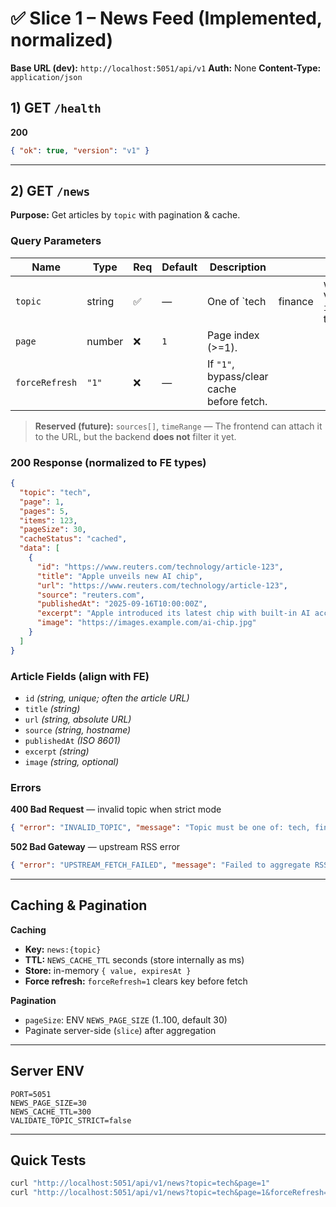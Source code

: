 # ✅ Slice 1 – News Feed (Implemented, normalized)

**Base URL (dev):** `http://localhost:5051/api/v1`
**Auth:** None
**Content-Type:** `application/json`

## 1) GET `/health`

**200**

```json
{ "ok": true, "version": "v1" }
```

---

## 2) GET `/news`

**Purpose:** Get articles by `topic` with pagination & cache.

### Query Parameters

| Name           | Type   | Req | Default | Description                                |         |                                                                                                     |
| -------------- | ------ | --- | ------- | ------------------------------------------ | ------- | --------------------------------------------------------------------------------------------------- |
| `topic`        | string | ✅   | —       | One of `tech                               | finance | world`. If `VALIDATE_TOPIC_STRICT=false`, invalid topics fallback to `tech`; if `true`, return 400. |
| `page`         | number | ❌   | `1`     | Page index (>=1).                          |         |                                                                                                     |
| `forceRefresh` | `"1"`  | ❌   | —       | If `"1"`, bypass/clear cache before fetch. |         |                                                                                                     |

> **Reserved (future):** `sources[]`, `timeRange` — The frontend can attach it to the URL, but the backend **does not** filter it yet.

### 200 Response (normalized to FE types)

```json
{
  "topic": "tech",
  "page": 1,
  "pages": 5,
  "items": 123,
  "pageSize": 30,
  "cacheStatus": "cached",
  "data": [
    {
      "id": "https://www.reuters.com/technology/article-123",
      "title": "Apple unveils new AI chip",
      "url": "https://www.reuters.com/technology/article-123",
      "source": "reuters.com",
      "publishedAt": "2025-09-16T10:00:00Z",
      "excerpt": "Apple introduced its latest chip with built-in AI acceleration...",
      "image": "https://images.example.com/ai-chip.jpg"
    }
  ]
}
```

### Article Fields (align with FE)

* `id` *(string, unique; often the article URL)*
* `title` *(string)*
* `url` *(string, absolute URL)*
* `source` *(string, hostname)*
* `publishedAt` *(ISO 8601)*
* `excerpt` *(string)*
* `image` *(string, optional)*

### Errors

**400 Bad Request** — invalid topic when strict mode

```json
{ "error": "INVALID_TOPIC", "message": "Topic must be one of: tech, finance, world" }
```

**502 Bad Gateway** — upstream RSS error

```json
{ "error": "UPSTREAM_FETCH_FAILED", "message": "Failed to aggregate RSS sources." }
```

---

## Caching & Pagination

**Caching**

* **Key:** `news:{topic}`
* **TTL:** `NEWS_CACHE_TTL` seconds (store internally as ms)
* **Store:** in-memory `{ value, expiresAt }`
* **Force refresh:** `forceRefresh=1` clears key before fetch

**Pagination**

* `pageSize`: ENV `NEWS_PAGE_SIZE` (1..100, default 30)
* Paginate server-side (`slice`) after aggregation

---

## Server ENV

```env
PORT=5051
NEWS_PAGE_SIZE=30
NEWS_CACHE_TTL=300
VALIDATE_TOPIC_STRICT=false
```

---

## Quick Tests

```bash
curl "http://localhost:5051/api/v1/news?topic=tech&page=1"
curl "http://localhost:5051/api/v1/news?topic=tech&page=1&forceRefresh=1"
```
